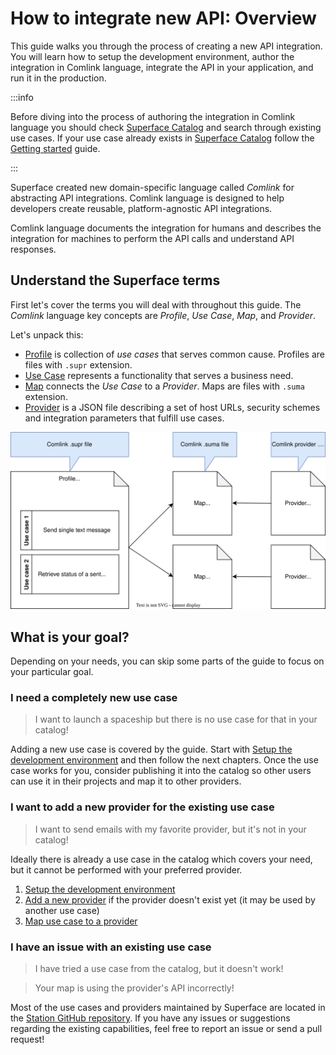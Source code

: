 # How to integrate new API: Overview

This guide walks you through the process of creating a new API integration. You will learn how to setup the development environment, author the integration in Comlink language, integrate the API in your application, and run it in the production.

:::info

Before diving into the process of authoring the integration in Comlink language you should check [Superface Catalog](https://superface.ai/catalog) and search through existing use cases. If your use case already exists in [Superface Catalog](https://superface.ai/catalog) follow the [Getting started](../introduction/quick-start.mdx) guide.

:::

Superface created new domain-specific language called _Comlink_ for abstracting API integrations. Comlink language is designed to help developers create reusable, platform-agnostic API integrations.

Comlink language documents the integration for humans and describes the integration for machines to perform the API calls and understand API responses.

## Understand the Superface terms

First let's cover the terms you will deal with throughout this guide. The _Comlink_ language key concepts are _Profile_, _Use Case_, _Map_, and _Provider_.

Let's unpack this:

- [Profile](../reference/glossary.md#profile) is collection of _use cases_ that serves common cause. Profiles are files with `.supr` extension.
- [Use Case](../reference/glossary.md#use-case) represents a functionality that serves a business need.
- [Map](../reference/glossary.md#map) connects the _Use Case_ to a _Provider_. Maps are files with `.suma` extension.
- [Provider](../reference/glossary.md#provider) is a JSON file describing a set of host URLs, security schemes and integration parameters that fulfill use cases.

![Comlink key concepts.](../../assets/comlink-key-concepts.svg)

## What is your goal?

Depending on your needs, you can skip some parts of the guide to focus on your particular goal.

### I need a completely new use case

> I want to launch a spaceship but there is no use case for that in your catalog!

Adding a new use case is covered by the guide. Start with [Setup the development environment](setup-the-environment.md) and then follow the next chapters. Once the use case works for you, consider publishing it into the catalog so other users can use it in their projects and map it to other providers.

### I want to add a new provider for the existing use case

> I want to send emails with my favorite provider, but it's not in your catalog!

Ideally there is already a use case in the catalog which covers your need, but it cannot be performed with your preferred provider.

1. [Setup the development environment](setup-the-environment.md)
2. [Add a new provider](add-new-provider.md) if the provider doesn't exist yet (it may be used by another use case)
3. [Map use case to a provider](map-use-case-to-provider.md)

### I have an issue with an existing use case

> I have tried a use case from the catalog, but it doesn't work!

> Your map is using the provider's API incorrectly!

Most of the use cases and providers maintained by Superface are located in the [Station GitHub repository](https://github.com/superfaceai/station). If you have any issues or suggestions regarding the existing capabilities, feel free to report an issue or send a pull request!
